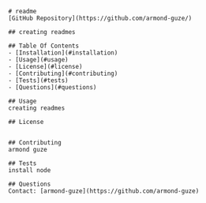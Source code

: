 
    # readme
    [GitHub Repository](https://github.com/armond-guze/)
    
    ## creating readmes
    
    ## Table Of Contents
    - [Installation](#installation)
    - [Usage](#usage)
    - [License](#license)
    - [Contributing](#contributing)
    - [Tests](#tests)
    - [Questions](#questions)
    
    ## Usage
    creating readmes
    
    ## License
    
    
    ## Contributing
    armond guze
    
    ## Tests
    install node
    
    ## Questions
    Contact: [armond-guze](https://github.com/armond-guze)
        